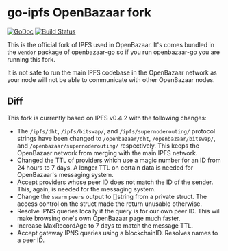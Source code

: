 # go-ipfs OpenBazaar fork
[![GoDoc](https://godoc.org/github.com/ipfs/go-ipfs?status.svg)](https://godoc.org/github.com/ipfs/go-ipfs) [![Build Status](https://travis-ci.org/ipfs/go-ipfs.svg?branch=master)](https://travis-ci.org/ipfs/go-ipfs)

This is the official fork of IPFS used in OpenBazaar. It's comes bundled in the `vendor`
package of openbazaar-go so if you run openbazaar-go you are running this fork.

It is not safe to run the main IPFS codebase in the OpenBazaar network as your node will
not be able to communicate with other OpenBazaar nodes.

## Diff
This fork is currently based on IPFS v0.4.2 with the following changes:

- The `/ipfs/dht`, `/ipfs/bitswap/`, and `/ipfs/supernoderouting/` protocol strings have been changed to `/openbazaar/dht`, `/openbazaar/bitswap/`, and `/openbazaar/supernoderouting/` respectively. This keeps the OpenBazaar network from merging with the main IPFS network.
- Changed the TTL of providers which use a magic number for an ID from 24 hours to 7 days. A longer TTL on certain data is needed for OpenBazaar's messaging system.
- Accept providers whose peer ID does not match the ID of the sender. This, again, is needed for the messaging system.
- Change the `swarm` `peers` output to []string from a private struct. The access control on the struct made the return unusable otherwise.
- Resolve IPNS queries locally if the query is for our own peer ID. This will make browsing one's own OpenBazaar page much faster.
- Increase MaxRecordAge to 7 days to match the message TTL.
- Accept gateway IPNS queries using a blockchainID. Resolves names to a peer ID.

